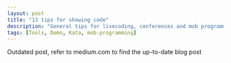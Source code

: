 ```yaml
---
layout: post
title: "13 tips for showing code"
description: "General tips for livecoding, conferences and mob programming"
tags: [Tools, Demo, Kata, mob-programming]
---
```

Outdated post, refer to medium.com to find the up-to-date blog post
